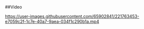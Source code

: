 ##Video


https://user-images.githubusercontent.com/65902841/221763453-e7059c2f-1c7e-40a7-9aea-034f1c290b1a.mp4

